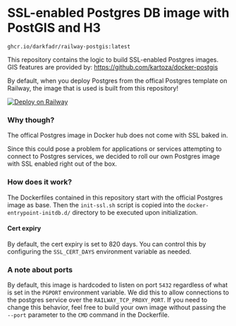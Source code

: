# SSL-enabled Postgres DB image with PostGIS and H3

`ghcr.io/darkfadr/railway-postgis:latest`

This repository contains the logic to build SSL-enabled Postgres images.
GIS features are provided by: https://github.com/kartoza/docker-postgis

By default, when you deploy Postgres from the offical Postgres template on Railway, the image that is used is built from this repository!

[![Deploy on Railway](https://railway.app/button.svg)](#not-yet-configured-as-template)

### Why though?

The offical Postgres image in Docker hub does not come with SSL baked in.

Since this could pose a problem for applications or services attempting to connect to Postgres services, we decided to roll our own Postgres image with SSL enabled right out of the box.

### How does it work?

The Dockerfiles contained in this repository start with the official Postgres image as base. Then the `init-ssl.sh` script is copied into the `docker-entrypoint-initdb.d/` directory to be executed upon initialization.

#### Cert expiry

By default, the cert expiry is set to 820 days. You can control this by configuring the `SSL_CERT_DAYS` environment variable as needed.

### A note about ports

By default, this image is hardcoded to listen on port `5432` regardless of what is set in the `PGPORT` environment variable. We did this to allow connections to the postgres service over the `RAILWAY_TCP_PROXY_PORT`. If you need to change this behavior, feel free to build your own image without passing the `--port` parameter to the `CMD` command in the Dockerfile.
